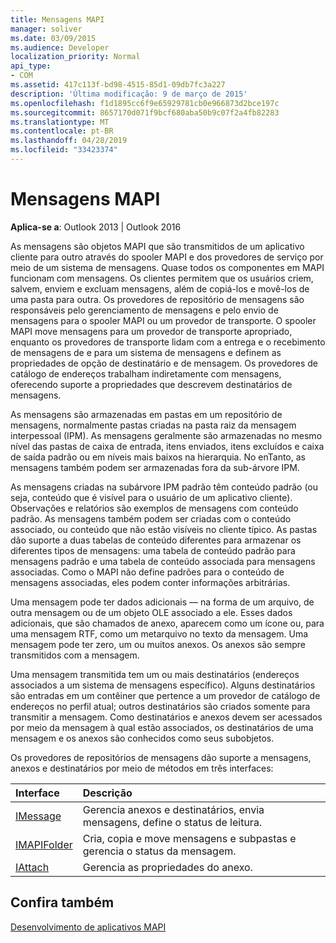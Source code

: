 ```yaml
---
title: Mensagens MAPI
manager: soliver
ms.date: 03/09/2015
ms.audience: Developer
localization_priority: Normal
api_type:
- COM
ms.assetid: 417c113f-bd98-4515-85d1-09db7fc3a227
description: 'Última modificação: 9 de março de 2015'
ms.openlocfilehash: f1d1895cc6f9e65929781cb0e966873d2bce197c
ms.sourcegitcommit: 8657170d071f9bcf680aba50b9c07f2a4fb82283
ms.translationtype: MT
ms.contentlocale: pt-BR
ms.lasthandoff: 04/28/2019
ms.locfileid: "33423374"
---
```

# <a name="mapi-messages"></a>Mensagens MAPI

  
  
**Aplica-se a**: Outlook 2013 | Outlook 2016 
  
As mensagens são objetos MAPI que são transmitidos de um aplicativo cliente para outro através do spooler MAPI e dos provedores de serviço por meio de um sistema de mensagens. Quase todos os componentes em MAPI funcionam com mensagens. Os clientes permitem que os usuários criem, salvem, enviem e excluam mensagens, além de copiá-los e movê-los de uma pasta para outra. Os provedores de repositório de mensagens são responsáveis pelo gerenciamento de mensagens e pelo envio de mensagens para o spooler MAPI ou um provedor de transporte. O spooler MAPI move mensagens para um provedor de transporte apropriado, enquanto os provedores de transporte lidam com a entrega e o recebimento de mensagens de e para um sistema de mensagens e definem as propriedades de opção de destinatário e de mensagem. Os provedores de catálogo de endereços trabalham indiretamente com mensagens, oferecendo suporte a propriedades que descrevem destinatários de mensagens.
  
As mensagens são armazenadas em pastas em um repositório de mensagens, normalmente pastas criadas na pasta raiz da mensagem interpessoal (IPM). As mensagens geralmente são armazenadas no mesmo nível das pastas de caixa de entrada, itens enviados, itens excluídos e caixa de saída padrão ou em níveis mais baixos na hierarquia. No enTanto, as mensagens também podem ser armazenadas fora da sub-árvore IPM.
  
As mensagens criadas na subárvore IPM padrão têm conteúdo padrão (ou seja, conteúdo que é visível para o usuário de um aplicativo cliente). Observações e relatórios são exemplos de mensagens com conteúdo padrão. As mensagens também podem ser criadas com o conteúdo associado, ou conteúdo que não estão visíveis no cliente típico. As pastas dão suporte a duas tabelas de conteúdo diferentes para armazenar os diferentes tipos de mensagens: uma tabela de conteúdo padrão para mensagens padrão e uma tabela de conteúdo associada para mensagens associadas. Como o MAPI não define padrões para o conteúdo de mensagens associadas, eles podem conter informações arbitrárias. 
  
Uma mensagem pode ter dados adicionais — na forma de um arquivo, de outra mensagem ou de um objeto OLE associado a ele. Esses dados adicionais, que são chamados de anexo, aparecem como um ícone ou, para uma mensagem RTF, como um metarquivo no texto da mensagem. Uma mensagem pode ter zero, um ou muitos anexos. Os anexos são sempre transmitidos com a mensagem.
  
Uma mensagem transmitida tem um ou mais destinatários (endereços associados a um sistema de mensagens específico). Alguns destinatários são entradas em um contêiner que pertence a um provedor de catálogo de endereços no perfil atual; outros destinatários são criados somente para transmitir a mensagem. Como destinatários e anexos devem ser acessados por meio da mensagem à qual estão associados, os destinatários de uma mensagem e os anexos são conhecidos como seus subobjetos. 
  
Os provedores de repositórios de mensagens dão suporte a mensagens, anexos e destinatários por meio de métodos em três interfaces: 
  
|**Interface**|**Descrição**|
|:-----|:-----|
|[IMessage](imessageimapiprop.md) <br/> |Gerencia anexos e destinatários, envia mensagens, define o status de leitura.  <br/> |
|[IMAPIFolder](imapifolderimapicontainer.md) <br/> |Cria, copia e move mensagens e subpastas e gerencia o status da mensagem.  <br/> |
|[IAttach](iattachimapiprop.md) <br/> |Gerencia as propriedades do anexo.  <br/> |
   
## <a name="see-also"></a>Confira também



[Desenvolvimento de aplicativos MAPI](mapi-application-development.md)

